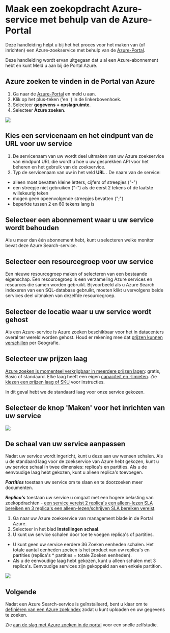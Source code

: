 <properties
    pageTitle="Maak een zoekopdracht Azure-service met behulp van de Portal Azure | Microsoft Azure | De zoekservice gehoste cloud"
    description="Leer hoe u een Azure-zoekservice met behulp van de Portal Azure inrichten."
    services="search"
    manager="jhubbard"
    authors="ashmaka"
    documentationCenter=""/>

<tags
    ms.service="search"
    ms.devlang="NA"
    ms.workload="search"
    ms.topic="article"
    ms.tgt_pltfrm="na"
    ms.date="08/29/2016"
    ms.author="ashmaka"/>

# <a name="create-an-azure-search-service-using-the-azure-portal"></a>Maak een zoekopdracht Azure-service met behulp van de Azure-Portal

Deze handleiding helpt u bij het het proces voor het maken van (of inrichten) een Azure-zoekservice met behulp van de [Azure-Portal](https://portal.azure.com/).

Deze handleiding wordt ervan uitgegaan dat u al een Azure-abonnement hebt en kunt Meld u aan bij de Portal Azure.

## <a name="find-azure-search-in-the-azure-portal"></a>Azure zoeken te vinden in de Portal van Azure
1. Ga naar de [Azure-Portal](https://portal.azure.com/) en meld u aan.
1. Klik op het plus-teken ('en ') in de linkerbovenhoek.
2. Selecteer **gegevens + opslagruimte**.
3. Selecteer **Azure zoeken**.

![](./media/search-create-service-portal/find-search.png)

## <a name="pick-a-service-name-and-url-endpoint-for-your-service"></a>Kies een servicenaam en het eindpunt van de URL voor uw service
1. De servicenaam van uw wordt deel uitmaken van uw Azure zoekservice van eindpunt URL die wordt u hoe u uw gesprekken API voor het beheren en het gebruik van de zoekservice.
2. Typ de servicenaam van uw in het veld **URL** . De naam van de service:
  * alleen moet bevatten kleine letters, cijfers of streepjes ("-")
  * een streepje niet gebruiken ("-") als de eerst 2 tekens of de laatste willekeurig teken
  * mogen geen opeenvolgende streepjes bevatten (";")
  * beperkte tussen 2 en 60 tekens lang is


## <a name="select-a-subscription-where-you-will-keep-your-service"></a>Selecteer een abonnement waar u uw service wordt behouden
Als u meer dan één abonnement hebt, kunt u selecteren welke monitor bevat deze Azure Search-service.

## <a name="select-a-resource-group-for-your-service"></a>Selecteer een resourcegroep voor uw service
Een nieuwe resourcegroep maken of selecteren van een bestaande eigenschap. Een resourcegroep is een verzameling Azure services en resources die samen worden gebruikt. Bijvoorbeeld als u Azure Search indexeren van een SQL-database gebruikt, moeten klikt u vervolgens beide services deel uitmaken van dezelfde resourcegroep.

## <a name="select-the-location-where-your-service-will-be-hosted"></a>Selecteer de locatie waar u uw service wordt gehost
Als een Azure-service is Azure zoeken beschikbaar voor het in datacenters overal ter wereld worden gehost. Houd er rekening mee dat [prijzen kunnen verschillen](https://azure.microsoft.com/pricing/details/search/) per Geografie.

## <a name="select-your-pricing-tier"></a>Selecteer uw prijzen laag
[Azure zoeken is momenteel verkrijgbaar in meerdere prijzen lagen](https://azure.microsoft.com/pricing/details/search/): gratis, Basic of standaard. Elke laag heeft een eigen [capaciteit en -limieten](search-limits-quotas-capacity.md). Zie [kiezen een prijzen laag of SKU](search-sku-tier.md) voor instructies.

In dit geval hebt we de standaard laag voor onze service gekozen.

## <a name="select-the-create-button-to-provision-your-service"></a>Selecteer de knop 'Maken' voor het inrichten van uw service

![](./media/search-create-service-portal/create-service.png)

## <a name="scale-your-service"></a>De schaal van uw service aanpassen

Nadat uw service wordt ingericht, kunt u deze aan uw wensen schalen. Als u de standaard laag voor de zoekservice van Azure hebt gekozen, kunt u uw service schaal in twee dimensies: replica's en partities. Als u de eenvoudige laag hebt gekozen, kunt u alleen replica's toevoegen.

*__Partities__* toestaan uw service om te slaan en te doorzoeken meer documenten.

*__Replica's__* toestaan uw service u omgaat met een hogere belasting van zoekopdrachten - [een service vereist 2 replica's een alleen-lezen SLA bereiken en 3 replica's een alleen-lezen/schrijven SLA bereiken vereist](https://azure.microsoft.com/support/legal/sla/search/v1_0/).

1. Ga naar uw Azure zoekservice van management blade in de Portal Azure.
2. Selecteer in het blad **Instellingen** **schaal**.
3. U kunt uw service schalen door toe te voegen replica's of partities.
  * U kunt geen uw service eerdere 36 Zoeken eenheden schalen. Het totale aantal eenheden zoeken is het product van uw replica's en partities (replica's * partities = totale Zoeken eenheden).
  * Als u de eenvoudige laag hebt gekozen, kunt u alleen schalen met 3 replica's. Eenvoudige services zijn gekoppeld aan een enkele partition.

![](./media/search-create-service-portal/scale-service.png)

## <a name="next"></a>Volgende
Nadat een Azure Search-service is geïnstalleerd, bent u klaar om te [definiëren van een Azure zoekindex](search-what-is-an-index.md) zodat u kunt uploaden en uw gegevens te zoeken.

Zie [aan de slag met Azure zoeken in de portal](search-get-started-portal.md) voor een snelle zelfstudie.
